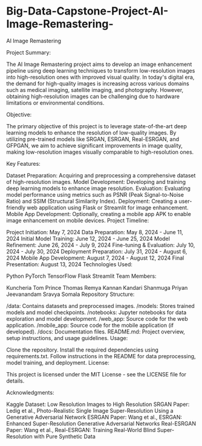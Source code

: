 # Big-Data-Capstone-Project-AI-Image-Remastering-
AI Image Remastering

Project Summary:

The AI Image Remastering project aims to develop an image enhancement pipeline using deep learning techniques to transform low-resolution images into high-resolution ones with improved visual quality. In today's digital era, the demand for high-quality images is increasing across various domains such as medical imaging, satellite imaging, and photography. However, obtaining high-resolution images can be challenging due to hardware limitations or environmental conditions.

Objective:

The primary objective of this project is to leverage state-of-the-art deep learning models to enhance the resolution of low-quality images. By utilizing pre-trained models like SRGAN, ESRGAN, Real-ESRGAN, and GFPGAN, we aim to achieve significant improvements in image quality, making low-resolution images visually comparable to high-resolution ones.

Key Features:

Dataset Preparation: Acquiring and preprocessing a comprehensive dataset of high-resolution images.
Model Development: Developing and training deep learning models to enhance image resolution.
Evaluation: Evaluating model performance using metrics such as PSNR (Peak Signal-to-Noise Ratio) and SSIM (Structural Similarity Index).
Deployment: Creating a user-friendly web application using Flask or Streamlit for image enhancement.
Mobile App Development: Optionally, creating a mobile app APK to enable image enhancement on mobile devices.
Project Timeline:

Project Initiation: May 7, 2024
Data Preparation: May 8, 2024 - June 11, 2024
Initial Model Training: June 12, 2024 - June 25, 2024
Model Refinement: June 26, 2024 - July 9, 2024
Fine-tuning & Evaluation: July 10, 2024 - July 30, 2024
Deployment Preparation: July 31, 2024 - August 6, 2024
Mobile App Development: August 7, 2024 - August 12, 2024
Final Presentation: August 13, 2024
Technologies Used:

Python
PyTorch
TensorFlow
Flask
Streamlit
Team Members:

Kuncheria Tom
Prince Thomas
Remya Kannan Kandari
Shanmuga Priyan Jeevanandam
Sravya Somala
Repository Structure:

/data: Contains datasets and preprocessed images.
/models: Stores trained models and model checkpoints.
/notebooks: Jupyter notebooks for data exploration and model development.
/web_app: Source code for the web application.
/mobile_app: Source code for the mobile application (if developed).
/docs: Documentation files.
README.md: Project overview, setup instructions, and usage guidelines.
Usage:

Clone the repository.
Install the required dependencies using requirements.txt.
Follow instructions in the README for data preprocessing, model training, and deployment.
License:

This project is licensed under the MIT License - see the LICENSE file for details.

Acknowledgments:

Kaggle Dataset: Low Resolution Images to High Resolution
SRGAN Paper: Ledig et al., Photo-Realistic Single Image Super-Resolution Using a Generative Adversarial Network
ESRGAN Paper: Wang et al., ESRGAN: Enhanced Super-Resolution Generative Adversarial Networks
Real-ESRGAN Paper: Wang et al., Real-ESRGAN: Training Real-World Blind Super-Resolution with Pure Synthetic Data

